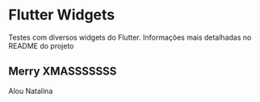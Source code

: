 # Flutter Widgets

Testes com diversos widgets do Flutter.
Informações mais detalhadas no README do projeto

## Merry XMASSSSSSS

Alou Natalina
